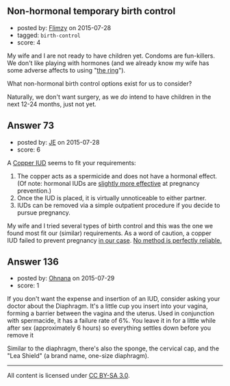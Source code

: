 ## Non-hormonal temporary birth control

- posted by: [Flimzy](https://stackexchange.com/users/7879/flimzy) on 2015-07-28
- tagged: `birth-control`
- score: 4

My wife and I are not ready to have children yet.  Condoms are fun-killers.  We don't like playing with hormones (and we already know my wife has some adverse affects to using "[the ring](http://www.plannedparenthood.org/learn/birth-control/birth-control-vaginal-ring-nuvaring)").

What non-hormonal birth control options exist for us to consider?

Naturally, we don't want surgery, as we *do* intend to have children in the next 12-24 months, just not yet.


## Answer 73

- posted by: [JE](https://stackexchange.com/users/1083/je) on 2015-07-28
- score: 6

A [Copper IUD](https://en.wikipedia.org/wiki/IUD_with_copper) seems to fit your requirements:

1. The copper acts as a spermicide and does not have a hormonal effect. (Of note: hormonal IUDs are [slightly more effective](http://www.cdc.gov/reproductivehealth/unintendedpregnancy/contraception.htm) at pregnancy prevention.)
2. Once the IUD is placed, it is virtually unnoticeable to either partner.
3. IUDs can be removed via a simple outpatient procedure if you decide to pursue pregnancy.

My wife and I tried several types of birth control and this was the one we found most fit our (similar) requirements. As a word of caution, a copper IUD failed to prevent pregnancy [in our case](http://christianity.blogoverflow.com/2012/03/05/an-evangelical-view-of-contraception/). [No method is perfectly reliable.](http://sexuality.stackexchange.com/a/38/7)


## Answer 136

- posted by: [Ohnana](https://stackexchange.com/users/5216208/ohnana) on 2015-07-29
- score: 1

If you don't want the expense and insertion of an IUD, consider asking your doctor about the Diaphragm. It's a little cup you insert into your vagina, forming a barrier between the vagina and the uterus. Used in conjunction with spermacide, it has a failure rate of 6%. You leave it in for a little while after sex (approximately 6 hours) so everything settles down before you remove it

Similar to the diaphragm, there's also the sponge, the cervical cap, and the "Lea Shield" (a brand name, one-size diaphragm).



---

All content is licensed under [CC BY-SA 3.0](https://creativecommons.org/licenses/by-sa/3.0/).
